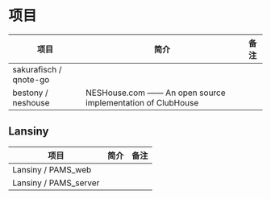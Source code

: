 # 项目

| 项目 | 简介 | 备注 |
| --- | --- | --- |
| sakurafisch / qnote-go |
| bestony / neshouse | NESHouse.com —— An open source implementation of ClubHouse |

## Lansiny

| 项目 | 简介 | 备注 |
| --- | --- | --- |
| Lansiny / PAMS_web |
| Lansiny / PAMS_server |
